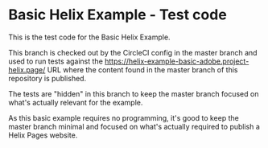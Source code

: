 # Basic Helix Example - Test code

This is the test code for the Basic Helix Example. 

This branch is checked out by the CircleCI config in the master branch and used to run tests against 
the https://helix-example-basic-adobe.project-helix.page/ URL where the content found in the master branch 
of this repository is published.

The tests are "hidden" in this branch to keep the master branch focused on what's actually relevant for the example.

As this basic example requires no programming, it's good to keep the master branch minimal and focused on what's
actually required to publish a Helix Pages website.
